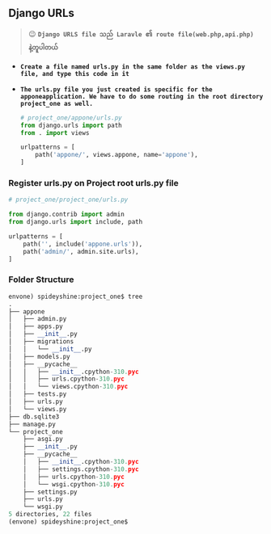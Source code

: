 ## Django URLs

>  :wink: **`Django URLS file သည် Laravle ၏ route file(web.php,api.php)  နဲ့တူပါတယ်`**

- **`Create a file named urls.py in the same folder as the views.py file, and type this code in it`**

- **`The urls.py file you just created is specific for the apponeapplication. We have to do some routing in the root directory project_one as well.`**

  ```py
  # project_one/appone/urls.py
  from django.urls import path
  from . import views
  
  urlpatterns = [
      path('appone/', views.appone, name='appone'),
  ]
  ```

  

### Register urls.py  on Project root  urls.py file

```python
# project_one/project_one/urls.py

from django.contrib import admin
from django.urls import include, path

urlpatterns = [
    path('', include('appone.urls')),
    path('admin/', admin.site.urls),
]
```





### Folder Structure

```python
envone) spideyshine:project_one$ tree
.
├── appone
│   ├── admin.py
│   ├── apps.py
│   ├── __init__.py
│   ├── migrations
│   │   └── __init__.py
│   ├── models.py
│   ├── __pycache__
│   │   ├── __init__.cpython-310.pyc
│   │   ├── urls.cpython-310.pyc
│   │   └── views.cpython-310.pyc
│   ├── tests.py
│   ├── urls.py
│   └── views.py
├── db.sqlite3
├── manage.py
└── project_one
    ├── asgi.py
    ├── __init__.py
    ├── __pycache__
    │   ├── __init__.cpython-310.pyc
    │   ├── settings.cpython-310.pyc
    │   ├── urls.cpython-310.pyc
    │   └── wsgi.cpython-310.pyc
    ├── settings.py
    ├── urls.py
    └── wsgi.py
5 directories, 22 files
(envone) spideyshine:project_one$ 
```



